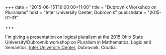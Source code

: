 +++
date = "2015-06-15T16:00:00+11:00"
title = "Dubrovnik Workshop on Pluralisms"
host = "Inter University Center, Dubrovnik"
publishdate = "2015-01-31"

+++

I'm giving a presentation on logical pluralism at the 2015 Ohio State University/Dubrovnik workshop on Pluralism in Mathematics, Logic and Semantics, [Inter University Center](http://www.iuc.hr/), Dubrovnik, Croatia. 